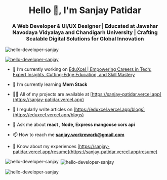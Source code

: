 
<h1 align="center">Hello 👋, I'm Sanjay Patidar</h1>
<h3 align="center">A Web Developer & UI/UX Designer | Educated at Jawahar Navodaya Vidyalaya and Chandigarh University | Crafting Scalable Digital Solutions for Global Innovation</h3>

<p align="left"> <img src="https://komarev.com/ghpvc/?username=hello-developer-sanjay&label=Profile%20views&color=0e75b6&style=flat" alt="hello-developer-sanjay" /> </p>

<p align="left"> <a href="https://github.com/ryo-ma/github-profile-trophy"><img src="https://github-profile-trophy.vercel.app/?username=hello-developer-sanjay" alt="hello-developer-sanjay" /></a> </p>

- 🔭 I’m currently working on [EduXcel | Empowering Careers in Tech: Expert Insights, Cutting-Edge Education, and Skill Mastery](https://eduxcel.vercel.app)

- 🌱 I’m currently learning **Mern Stack**

- 👨‍💻 All of my projects are available at [https://sanjay-patidar.vercel.app](https://sanjay-patidar.vercel.app)

- 📝 I regularly write articles on [https://eduxcel.vercel.app/blogs](https://eduxcel.vercel.app/blogs)

- 💬 Ask me about **react ,  Node, Express mangoose cors api**

- 📫 How to reach me **sanjay.workrework@gmail.com**

- 📄 Know about my experiences [https://sanjay-patidar.vercel.app/resume](https://sanjay-patidar.vercel.app/resume)


<p><img align="left" src="https://github-readme-stats.vercel.app/api/top-langs?username=hello-developer-sanjay&show_icons=true&locale=en&layout=compact" alt="hello-developer-sanjay" /></p>

<p>&nbsp;<img align="center" src="https://github-readme-stats.vercel.app/api?username=hello-developer-sanjay&show_icons=true&locale=en" alt="hello-developer-sanjay" /></p>

<p><img align="center" src="https://github-readme-streak-stats.herokuapp.com/?user=hello-developer-sanjay&" alt="hello-developer-sanjay" /></p>
